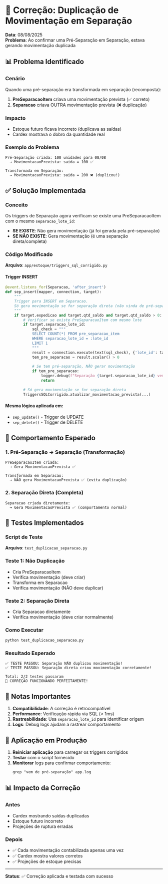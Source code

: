 # 🔧 Correção: Duplicação de Movimentação em Separação

**Data**: 08/08/2025  
**Problema**: Ao confirmar uma Pré-Separação em Separação, estava gerando movimentação duplicada

## 📊 Problema Identificado

### Cenário
Quando uma pré-separação era transformada em separação (recomposta):

1. **PreSeparacaoItem** criava uma movimentação prevista (✅ correto)
2. **Separacao** criava OUTRA movimentação prevista (❌ duplicação)

### Impacto
- Estoque futuro ficava incorreto (duplicava as saídas)
- Cardex mostrava o dobro da quantidade real

### Exemplo do Problema
```
Pré-Separação criada: 100 unidades para 08/08
  → MovimentacaoPrevista: saida = 100 ✅

Transformada em Separação:
  → MovimentacaoPrevista: saida = 200 ❌ (duplicou!)
```

## ✅ Solução Implementada

### Conceito
Os triggers de Separação agora verificam se existe uma PreSeparacaoItem com o mesmo `separacao_lote_id`:
- **SE EXISTE**: Não gera movimentação (já foi gerada pela pré-separação)
- **SE NÃO EXISTE**: Gera movimentação (é uma separação direta/completa)

### Código Modificado
**Arquivo**: `app/estoque/triggers_sql_corrigido.py`

#### Trigger INSERT
```python
@event.listens_for(Separacao, 'after_insert')
def sep_insert(mapper, connection, target):
    """
    Trigger para INSERT em Separacao.
    Só gera movimentação se for separação direta (não vinda de pré-separação).
    """
    if target.expedicao and target.qtd_saldo and target.qtd_saldo > 0:
        # Verificar se existe PreSeparacaoItem com mesmo lote
        if target.separacao_lote_id:
            sql_check = """
            SELECT COUNT(*) FROM pre_separacao_item 
            WHERE separacao_lote_id = :lote_id 
            LIMIT 1
            """
            result = connection.execute(text(sql_check), {'lote_id': target.separacao_lote_id})
            tem_pre_separacao = result.scalar() > 0
            
            # Se tem pré-separação, NÃO gerar movimentação
            if tem_pre_separacao:
                logger.debug(f"Separação {target.separacao_lote_id} vem de pré-separação, pulando movimentação")
                return
        
        # Só gera movimentação se for separação direta
        TriggersSQLCorrigido.atualizar_movimentacao_prevista(...)
```

#### Mesma lógica aplicada em:
- `sep_update()` - Trigger de UPDATE
- `sep_delete()` - Trigger de DELETE

## 🎯 Comportamento Esperado

### 1. Pré-Separação → Separação (Transformação)
```
PreSeparacaoItem criada:
  → Gera MovimentacaoPrevista ✅
  
Transformada em Separacao:
  → NÃO gera MovimentacaoPrevista ✅ (evita duplicação)
```

### 2. Separação Direta (Completa)
```
Separacao criada diretamente:
  → Gera MovimentacaoPrevista ✅ (comportamento normal)
```

## 🧪 Testes Implementados

### Script de Teste
**Arquivo**: `test_duplicacao_separacao.py`

### Teste 1: Não Duplicação
- Cria PreSeparacaoItem
- Verifica movimentação (deve criar)
- Transforma em Separacao
- Verifica movimentação (NÃO deve duplicar)

### Teste 2: Separação Direta
- Cria Separacao diretamente
- Verifica movimentação (deve criar normalmente)

### Como Executar
```bash
python test_duplicacao_separacao.py
```

### Resultado Esperado
```
✅ TESTE PASSOU: Separação NÃO duplicou movimentação!
✅ TESTE PASSOU: Separação direta criou movimentação corretamente!

Total: 2/2 testes passaram
🎉 CORREÇÃO FUNCIONANDO PERFEITAMENTE!
```

## 📝 Notas Importantes

1. **Compatibilidade**: A correção é retrocompatível
2. **Performance**: Verificação rápida via SQL (< 1ms)
3. **Rastreabilidade**: Usa `separacao_lote_id` para identificar origem
4. **Logs**: Debug logs ajudam a rastrear comportamento

## 🚀 Aplicação em Produção

1. **Reiniciar aplicação** para carregar os triggers corrigidos
2. **Testar** com o script fornecido
3. **Monitorar** logs para confirmar comportamento:
   ```
   grep "vem de pré-separação" app.log
   ```

## 📊 Impacto da Correção

### Antes
- Cardex mostrando saídas duplicadas
- Estoque futuro incorreto
- Projeções de ruptura erradas

### Depois
- ✅ Cada movimentação contabilizada apenas uma vez
- ✅ Cardex mostra valores corretos
- ✅ Projeções de estoque precisas

---

**Status**: ✅ Correção aplicada e testada com sucesso